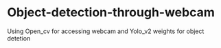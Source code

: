 # Object-detection-through-webcam
Using Open_cv for accessing webcam and Yolo_v2 weights for object detetion
